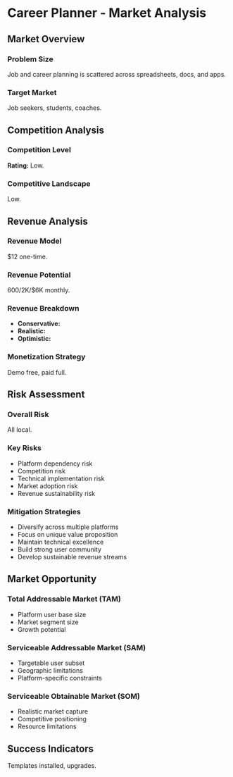 # Career Planner - Market Analysis

## Market Overview

### Problem Size
Job and career planning is scattered across spreadsheets, docs, and apps.

### Target Market
Job seekers, students, coaches.

## Competition Analysis

### Competition Level
**Rating:** Low.

### Competitive Landscape
Low.

## Revenue Analysis

### Revenue Model
$12 one-time.

### Revenue Potential
$600/$2K/$6K monthly.

### Revenue Breakdown
- **Conservative:** 
- **Realistic:** 
- **Optimistic:** 

### Monetization Strategy
Demo free, paid full.

## Risk Assessment

### Overall Risk
All local.

### Key Risks
- Platform dependency risk
- Competition risk
- Technical implementation risk
- Market adoption risk
- Revenue sustainability risk

### Mitigation Strategies
- Diversify across multiple platforms
- Focus on unique value proposition
- Maintain technical excellence
- Build strong user community
- Develop sustainable revenue streams

## Market Opportunity

### Total Addressable Market (TAM)
- Platform user base size
- Market segment size
- Growth potential

### Serviceable Addressable Market (SAM)
- Targetable user subset
- Geographic limitations
- Platform-specific constraints

### Serviceable Obtainable Market (SOM)
- Realistic market capture
- Competitive positioning
- Resource limitations

## Success Indicators
Templates installed, upgrades.

